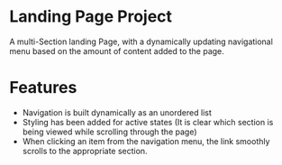 # Landing Page Project
A multi-Section landing Page, with a dynamically updating navigational menu based on the amount of content added to the page.

# Features
   - Navigation is built dynamically as an unordered list
   - Styling has been added for active states 
   (It is clear which section is being viewed while scrolling through the page)
   - When clicking an item from the navigation menu, the link smoothly scrolls to the appropriate section.